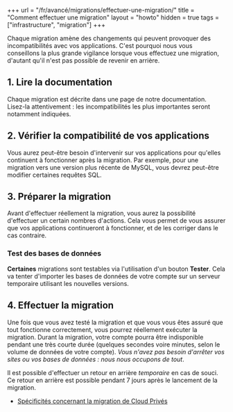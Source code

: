 +++
url = "/fr/avancé/migrations/effectuer-une-migration/"
title = "Comment effectuer une migration"
layout = "howto"
hidden = true
tags = ["infrastructure", "migration"]
+++

Chaque migration amène des changements qui peuvent provoquer des incompatibilités avec vos applications. C'est pourquoi nous vous conseillons la plus grande vigilance lorsque vous effectuez une migration, d'autant qu'il n'est pas possible de revenir en arrière.

## 1. Lire la documentation

Chaque migration est décrite dans une page de notre documentation. Lisez-la attentivement : les incompatibilités les plus importantes seront notamment indiquées.

## 2. Vérifier la compatibilité de vos applications

Vous aurez peut-être besoin d'intervenir sur vos applications pour qu'elles continuent à fonctionner après la migration. Par exemple, pour une migration vers une version plus récente de MySQL, vous devrez peut-être modifier certaines requêtes SQL.

## 3. Préparer la migration

Avant d'effectuer réellement la migration, vous aurez la possibilité d'effectuer un certain nombres d'actions. Cela vous permet de vous assurer que vos applications continueront à fonctionner, et de les corriger dans le cas contraire.

### Test des bases de données

**Certaines** migrations sont testables via l'utilisation d'un bouton **Tester**. Cela va tenter d'importer les bases de données de votre compte sur un serveur temporaire utilisant les nouvelles versions.

## 4. Effectuer la migration

Une fois que vous avez testé la migration et que vous vous êtes assuré que tout fonctionne correctement, vous pourrez réellement exécuter la migration. Durant la migration, votre compte pourra être indisponible pendant une très courte durée (quelques secondes voire minutes, selon le volume de données de votre compte). _Vous n'avez pas besoin d'arrêter vos sites ou vos bases de données : nous nous occupons de tout_.

Il est possible d'effectuer un retour en arrière _temporaire_ en cas de souci. Ce retour en arrière est possible pendant 7 jours après le lancement de la migration.

- [Spécificités concernant la migration de Cloud Privés](advanced/migrations/vps-and-dedicated-migrations)
